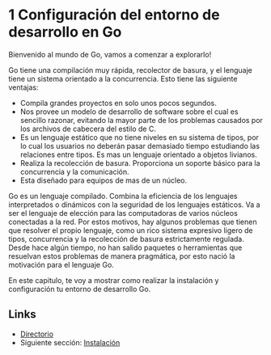 # 1 Configuración del entorno de desarrollo en Go

Bienvenido al mundo de Go, vamos a comenzar a explorarlo!

Go tiene una compilación muy rápida, recolector de basura, y el lenguaje tiene un sistema orientado a la concurrencia. Esto tiene las siguiente ventajas:

- Compila grandes proyectos en solo unos pocos segundos.
- Nos provee un modelo de desarrollo de software sobre el cual es sencillo razonar, evitando la mayor parte de los problemas causados por los archivos de cabecera del estilo de C.
- Es un lenguaje estático que no tiene niveles en su sistema de tipos, por lo cual los usuarios no deberán pasar demasiado tiempo  estudiando las relaciones entre tipos. Es mas un lenguaje orientado a objetos livianos.
- Realiza la recolección de basura. Proporciona un soporte básico para la concurrencia y la comunicación.
- Esta diseñado para equipos de mas de un núcleo.

Go es un lenguaje compilado. Combina la eficiencia de los lenguajes interpretados o dinámicos con la seguridad de los lenguajes estáticos. Va a ser el lenguaje de elección para las computadoras de varios núcleos conectadas a la red. Por estos motivos, hay algunos problemas que tienen que resolver el propio lenguaje, como un rico sistema expresivo ligero de tipos, concurrencia y la recolección de basura estrictamente regulada. Desde hace algún tiempo, no han salido paquetes o herramientas que resuelvan estos problemas de manera pragmática, por esto nació la motivación para el lenguaje Go.

En este capitulo, te voy a mostrar como realizar la instalación y configuración tu entorno de desarrollo Go.

## Links

- [Directorio](preface.md)
- Siguiente sección: [Instalación](01.1.md)

